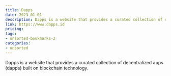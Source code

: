 ```yaml
---
title: Dapps
date: 2023-01-01
description: Dapps is a website that provides a curated collection of decentralized apps (dapps) built on blockchain technology.
link: https://www.dapps.id
pricing: 
tags: 
- unsorted-bookmarks-2 
categories: 
- unsorted 
---
```


Dapps is a website that provides a curated collection of decentralized apps (dapps) built on blockchain technology.